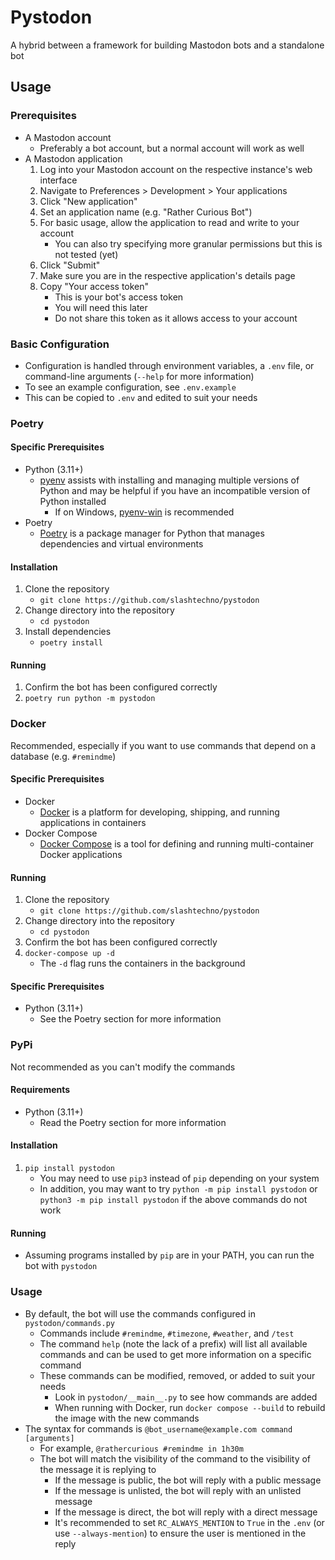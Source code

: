 # Pystodon  
<!-- Someone on the Python Discord (with the username briskettaco at the time) pitched the name since I was looking to move away from the name "rathercurious-mastodon" for this project. -->
A hybrid between a framework for building Mastodon bots and a standalone bot  

## Usage  
### Prerequisites  
- A Mastodon account  
    - Preferably a bot account, but a normal account will work as well  
- A Mastodon application  
    1. Log into your Mastodon account on the respective instance's web interface  
    2. Navigate to Preferences > Development > Your applications  
    3. Click "New application"  
    4. Set an application name (e.g. "Rather Curious Bot")  
    5. For basic usage, allow the application to read and write to your account  
        - You can also try specifying more granular permissions but this is not tested (yet)  
    6. Click "Submit"  
    7. Make sure you are in the respective application's details page  
    8. Copy "Your access token"  
        - This is your bot's access token  
        - You will need this later  
        - Do not share this token as it allows access to your account  

### Basic Configuration  
- Configuration is handled through environment variables, a `.env` file, or command-line arguments (`--help` for more information)  
- To see an example configuration, see `.env.example`  
- This can be copied to `.env` and edited to suit your needs  


### Poetry  
#### Specific Prerequisites  
- Python (3.11+)
    - [pyenv](https://github.com/pyenv/pyenv) assists with installing and managing multiple versions of Python and may be helpful if you have an incompatible version of Python installed  
        - If on Windows, [pyenv-win](https://github.com/pyenv-win/pyenv-win) is recommended
- Poetry  
    - [Poetry](https://python-poetry.org/docs/#installation) is a package manager for Python that manages dependencies and virtual environments  
#### Installation
1. Clone the repository  
    - `git clone https://github.com/slashtechno/pystodon`  
2. Change directory into the repository  
    - `cd pystodon`  
3. Install dependencies  
    - `poetry install`  
#### Running  
1. Confirm the bot has been configured correctly  
2. `poetry run python -m pystodon`  

### Docker  
Recommended, especially if you want to use commands that depend on a database (e.g. `#remindme`)  
#### Specific Prerequisites
- Docker  
    - [Docker](https://docs.docker.com/get-docker/) is a platform for developing, shipping, and running applications in containers  
- Docker Compose  
    - [Docker Compose](https://docs.docker.com/compose/install/) is a tool for defining and running multi-container Docker applications  
#### Running  
1. Clone the repository  
    - `git clone https://github.com/slashtechno/pystodon`
2. Change directory into the repository
    - `cd pystodon`
3. Confirm the bot has been configured correctly  
4. `docker-compose up -d`  
    - The `-d` flag runs the containers in the background  
#### Specific Prerequisites
- Python (3.11+)
    - See the Poetry section for more information  

### PyPi
Not recommended as you can't modify the commands  
#### Requirements
- Python (3.11+)
    - Read the Poetry section for more information
#### Installation
1. `pip install pystodon`
    - You may need to use `pip3` instead of `pip` depending on your system
    - In addition, you may want to try `python -m pip install pystodon` or `python3 -m pip install pystodon` if the above commands do not work  
#### Running  
- Assuming programs installed by `pip` are in your PATH, you can run the bot with `pystodon`  


### Usage  
- By default, the bot will use the commands configured in `pystodon/commands.py`
    - Commands include `#remindme`, `#timezone`, `#weather`, and `/test`
    - The command `help` (note the lack of a prefix) will list all available commands and can be used to get more information on a specific command  
    - These commands can be modified, removed, or added to suit your needs
        - Look in `pystodon/__main__.py` to see how commands are added  
        - When running with Docker, run `docker compose --build` to rebuild the image with the new commands
- The syntax for commands is `@bot_username@example.com command [arguments]`
    - For example, `@rathercurious #remindme in 1h30m` 
    - The bot will match the visibility of the command to the visibility of the message it is replying to
        - If the message is public, the bot will reply with a public message  
        - If the message is unlisted, the bot will reply with an unlisted message  
        - If the message is direct, the bot will reply with a direct message  
        - It's recommended to set `RC_ALWAYS_MENTION` to `True` in the `.env` (or use `--always-mention`) to ensure the user is mentioned in the reply  
